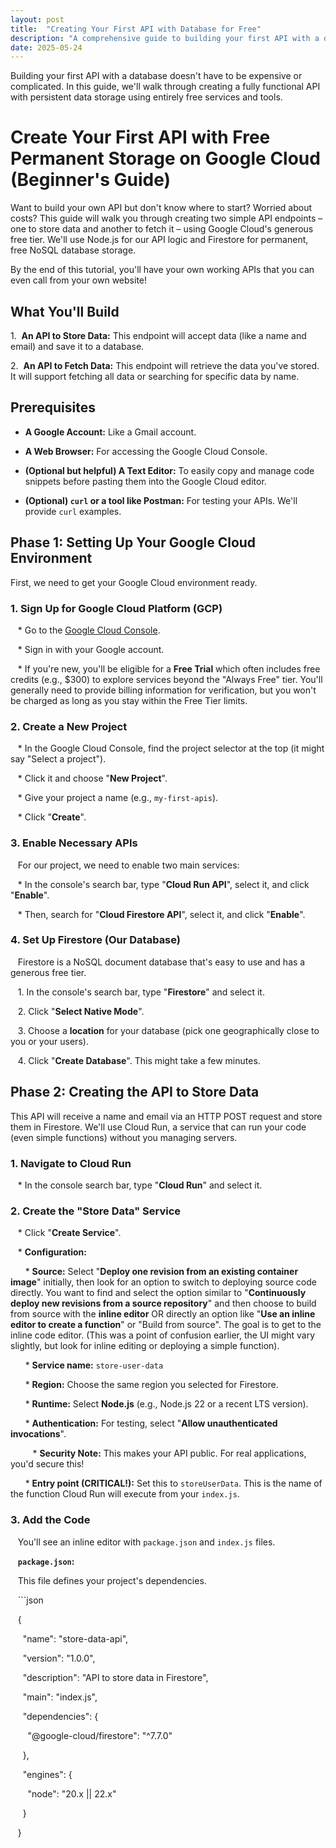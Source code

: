 ```yaml
---
layout: post
title:  "Creating Your First API with Database for Free"
description: "A comprehensive guide to building your first API with a database backend using free services and tools."
date: 2025-05-24
---
```


Building your first API with a database doesn't have to be expensive or complicated. In this guide, we'll walk through creating a fully functional API with persistent data storage using entirely free services and tools.

# Create Your First API with Free Permanent Storage on Google Cloud (Beginner's Guide)



Want to build your own API but don't know where to start? Worried about costs? This guide will walk you through creating two simple API endpoints – one to store data and another to fetch it – using Google Cloud's generous free tier. We'll use Node.js for our API logic and Firestore for permanent, free NoSQL database storage.



By the end of this tutorial, you'll have your own working APIs that you can even call from your own website!



## What You'll Build



1.  **An API to Store Data:** This endpoint will accept data (like a name and email) and save it to a database.

2.  **An API to Fetch Data:** This endpoint will retrieve the data you've stored. It will support fetching all data or searching for specific data by name.



## Prerequisites



* **A Google Account:** Like a Gmail account.

* **A Web Browser:** For accessing the Google Cloud Console.

* **(Optional but helpful) A Text Editor:** To easily copy and manage code snippets before pasting them into the Google Cloud editor.

* **(Optional) `curl` or a tool like Postman:** For testing your APIs. We'll provide `curl` examples.



## Phase 1: Setting Up Your Google Cloud Environment



First, we need to get your Google Cloud environment ready.



### 1. Sign Up for Google Cloud Platform (GCP)

   * Go to the [Google Cloud Console](https://console.cloud.google.com/).

   * Sign in with your Google account.

   * If you're new, you'll be eligible for a **Free Trial** which often includes free credits (e.g., $300) to explore services beyond the "Always Free" tier. You'll generally need to provide billing information for verification, but you won't be charged as long as you stay within the Free Tier limits.



### 2. Create a New Project

   * In the Google Cloud Console, find the project selector at the top (it might say "Select a project").

   * Click it and choose "**New Project**".

   * Give your project a name (e.g., `my-first-apis`).

   * Click "**Create**".



### 3. Enable Necessary APIs

   For our project, we need to enable two main services:

   * In the console's search bar, type "**Cloud Run API**", select it, and click "**Enable**".

   * Then, search for "**Cloud Firestore API**", select it, and click "**Enable**".



### 4. Set Up Firestore (Our Database)

   Firestore is a NoSQL document database that's easy to use and has a generous free tier.

   1. In the console's search bar, type "**Firestore**" and select it.

   2. Click "**Select Native Mode**".

   3. Choose a **location** for your database (pick one geographically close to you or your users).

   4. Click "**Create Database**". This might take a few minutes.



## Phase 2: Creating the API to Store Data



This API will receive a name and email via an HTTP POST request and store them in Firestore. We'll use Cloud Run, a service that can run your code (even simple functions) without you managing servers.



### 1. Navigate to Cloud Run

   * In the console search bar, type "**Cloud Run**" and select it.



### 2. Create the "Store Data" Service

   * Click "**Create Service**".

   * **Configuration:**

      * **Source:** Select "**Deploy one revision from an existing container image**" initially, then look for an option to switch to deploying source code directly. You want to find and select the option similar to "**Continuously deploy new revisions from a source repository**" and then choose to build from source with the **inline editor** OR directly an option like "**Use an inline editor to create a function**" or "Build from source". The goal is to get to the inline code editor. (This was a point of confusion earlier, the UI might vary slightly, but look for inline editing or deploying a simple function).

      * **Service name:** `store-user-data`

      * **Region:** Choose the same region you selected for Firestore.

      * **Runtime:** Select **Node.js** (e.g., Node.js 22 or a recent LTS version).

      * **Authentication:** For testing, select "**Allow unauthenticated invocations**".

         * **Security Note:** This makes your API public. For real applications, you'd secure this!

      * **Entry point (CRITICAL!):** Set this to `storeUserData`. This is the name of the function Cloud Run will execute from your `index.js`.



### 3. Add the Code

   You'll see an inline editor with `package.json` and `index.js` files.



   **`package.json`:**

   This file defines your project's dependencies.

   ```json

   {

     "name": "store-data-api",

     "version": "1.0.0",

     "description": "API to store data in Firestore",

     "main": "index.js",

     "dependencies": {

       "@google-cloud/firestore": "^7.7.0"

     },

     "engines": {

       "node": "20.x || 22.x"

     }

   }